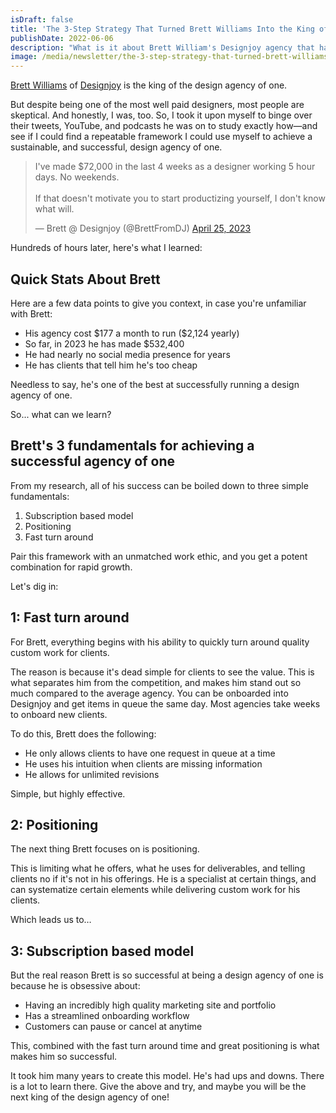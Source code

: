```yaml
---
isDraft: false
title: 'The 3-Step Strategy That Turned Brett Williams Into the King of the Design Agency of One'
publishDate: 2022-06-06
description: "What is it about Brett William's Designjoy agency that has brought him millions in reocurring revenue? Does the agency model of yesterday still apply today?"
image: /media/newsletter/the-3-step-strategy-that-turned-brett-williams-into-the-king-of-the-design-agency-of-one.png
---
```


<p>
    <a href="https://twitter.com/BrettFromDJ">Brett Williams</a> of <a
    href="https://www.designjoy.co/">Designjoy</a
    > is the king of the design agency of one.
</p>
<p>
    But despite being one of the most well paid designers, most people are
    skeptical. And honestly, I was, too. So, I took it upon myself to binge
    over their tweets, YouTube, and podcasts he was on to study exactly
    how—and see if I could find a repeatable framework I could use myself to
    achieve a sustainable, and successful, design agency of one.
</p>
<div class="box">
    <blockquote class="twitter-tweet">
    <p lang="en" dir="ltr">
        I've made $72,000 in the last 4 weeks as a designer working 5 hour
        days. No weekends.<br /><br />If that doesn't motivate you to start
        productizing yourself, I don't know what will.
    </p>&mdash; Brett @ Designjoy (@BrettFromDJ) <a
        href="https://twitter.com/BrettFromDJ/status/1650756183995850753?ref_src=twsrc%5Etfw"
        >April 25, 2023</a
    >
    </blockquote>
    <script async src="https://platform.twitter.com/widgets.js" charset="utf-8"></script>
</div>
<p>Hundreds of hours later, here's what I learned:</p>
<h2>Quick Stats About Brett</h2>
<p>
    Here are a few data points to give you context, in case you're unfamiliar
    with Brett:
</p>
<ul>
    <li>His agency cost $177 a month to run ($2,124 yearly)</li>
    <li>So far, in 2023 he has made $532,400</li>
    <li>He had nearly no social media presence for years</li>
    <li>He has clients that tell him he's too cheap</li>
</ul>
<p>
    Needless to say, he's one of the best at successfully running a design
    agency of one.
</p>
<p>So... what can we learn?</p>
<h2>Brett's 3 fundamentals for achieving a successful agency of one</h2>
<p>
    From my research, all of his success can be boiled down to three simple
    fundamentals:
</p>
<ol>
    <li>Subscription based model</li>
    <li>Positioning</li>
    <li>Fast turn around</li>
</ol>
<p>
    Pair this framework with an unmatched work ethic, and you get a potent
    combination for rapid growth.
</p>
<p>Let's dig in:</p>
<h2>1: Fast turn around</h2>
<p>
    For Brett, everything begins with his ability to quickly turn around
    quality custom work for clients.
</p>
<p>
    The reason is because it's dead simple for clients to see the value. This
    is what separates him from the competition, and makes him stand out so
    much compared to the average agency. You can be onboarded into Designjoy
    and get items in queue the same day. Most agencies take weeks to onboard
    new clients.
</p>
<p>To do this, Brett does the following:</p>
<ul>
    <li>He only allows clients to have one request in queue at a time</li>
    <li>He uses his intuition when clients are missing information</li>
    <li>He allows for unlimited revisions</li>
</ul>
<p>Simple, but highly effective.</p>
<h2>2: Positioning</h2>
<p>The next thing Brett focuses on is positioning.</p>
<p>
    This is limiting what he offers, what he uses for deliverables, and
    telling clients no if it's not in his offerings. He is a specialist at
    certain things, and can systematize certain elements while delivering
    custom work for his clients.
</p>
<p>Which leads us to…</p>
<h2>3: Subscription based model</h2>
<p>
    But the real reason Brett is so successful at being a design agency of one
    is because he is obsessive about:
</p>
<ul>
    <li>Having an incredibly high quality marketing site and portfolio</li>
    <li>Has a streamlined onboarding workflow</li>
    <li>Customers can pause or cancel at anytime</li>
</ul>
<p>
    This, combined with the fast turn around time and great positioning is
    what makes him so successful.
</p>
<p>
    It took him many years to create this model. He's had ups and downs. There
    is a lot to learn there. Give the above and try, and maybe you will be the
    next king of the design agency of one!
</p>
